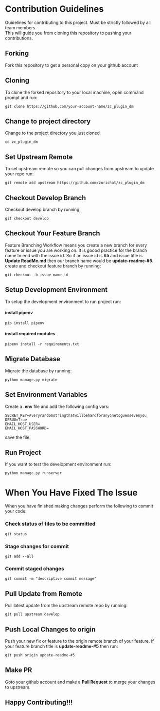 # Contribution Guidelines 
Guidelines for contributing to this project. Must be strictly followed by all team members.  
This will guide you from cloning this repository to pushing your contributions.

## Forking
Fork this repository to get a personal copy on your github account

## Cloning
To clone the forked repository to your local machine, open command prompt and run:
```
git clone https://github.com/your-account-name/zc_plugin_dm
```

## Change to project directory
Change to the project directory you just cloned
```
cd zc_plugin_dm
```

## Set Upstream Remote
To set upstream remote so you can pull changes from upstream to update your repo run:
```
git remote add upstream https://github.com/zurichat/zc_plugin_dm
```

## Checkout Develop Branch
Checkout develop branch by running
```
git checkout develop
```


## Checkout Your Feature Branch
Feature Branching Workflow means you create a new branch for every feature or issue you are working on.
It is goood practice for the branch name to end with the issue id.
So if an issue id is **#5** and issue title is **Update ReadMe.md** then our branch name would be **update-readme-#5**.
create and checkout feature branch by running:
```
git checkout -b issue-name-id
```

## Setup Development Environment
To setup the development environment to run project run:
#### install pipenv
```
pip install pipenv
```
#### install required modules
```
pipenv install -r requirements.txt
```

## Migrate Database
Migrate the database by running:
```
python manage.py migrate
```

## Set Environment Variables
Create a **.env** file and add the following config vars:
```
SECRET_KEY=Averyrandomstringthatwillbehardforanyonetoguessevenyou
DEBUG=True
EMAIL_HOST_USER=
EMAIL_HOST_PASSWORD=
```
save the file.

## Run Project
If you want to test the development environment run:
```
python manage.py runserver
```

# When You Have Fixed The Issue
When you have finished making changes perform the following to commit your code:

### Check status of files to be committed
```
git status
```

### Stage changes for commit
```
git add --all
```

### Commit staged changes
```
git commit -m "descriptive commit message"
```

## Pull Update from Remote
Pull latest update from the upstream remote repo by running:
```
git pull upstream develop
```

## Push Local Changes to origin
Push your new fix or feature to the origin remote branch of your feature.
If your feature branch title is **update-readme-#5** then run:
```
git push origin update-readme-#5
```

## Make PR
Goto your github account and make a **Pull Request** to merge your changes to upstream.

## Happy Contributing!!!
